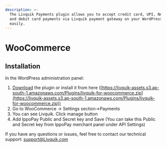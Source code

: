 ```yaml
---
description: >-
  The Livquik Payments plugin allows you to accept credit card, UPI, Netbanking
  and debit card payments via Livquik payment gateway on your WordPress site
  easily.
---
```


# WooCommerce

## Installation

In the WordPress administration panel:

1. [Download](https://livquik-assets.s3.ap-south-1.amazonaws.com/Plugins/livquik-for-woocommerce.zip) the plugin or install it from here ([https://livquik-assets.s3.ap-south-1.amazonaws.com/Plugins/livquik-for-woocommerce.zip](https://livquik-assets.s3.ap-south-1.amazonaws.com/Plugins/livquik-for-woocommerce.zip))
2. Go to WooCommerce -> Settings section->Payments
3. You can see Livquik. Click manage button
4. Add IppoPay Public and Secret key and Save (You can take this Public and Secret key from IppoPay merchant panel under API Settings)

If you have any questions or issues, feel free to contact our technical support: support@Livquik.com
